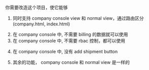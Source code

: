 你需要改造这个项目，使它能够

<!-- 两个 entry 引入同一个 js bundle -->

1. 同时支持 company console view 和 normal view，通过路由区分 (company.html, index.html)

<!-- isCompany =  window.location.path.startsWith('/company.html') -->
<!-- or 标识用途的 props -->
<!-- index router or company router -->

2. 在 company console 中, 不需要 billing 的数据就可以使用
3. 在 company console 中, 不需要 rbac 控制，都可以使用
<!--
rbac 支持设置 disabled, 忽视权限控制
<RBACProvider disabled={isCompany}>
每个组件内都可能用了 useFeatureCode，和写一个新的 hook 批量替换，加一层新逻辑？proxy function return true
-->

4. 在 company console 中, 没有 add shipment button

5. 其余的功能， company console 和 normal view 是一样的

<!-- 打包两个 bundle 分别对应两个 entry、 APP, /shipments 只是 UI， 需要包一层逻辑, 以后也可以剪切到其他项目 -->
<!--
```
() => {
const {data,refetch} = useFetch()
const onReFetch = () => {
  refetch()
}
const onClick = () => {}

reutn <OnlyUI data onClick onReFetch />

}
```
-->
